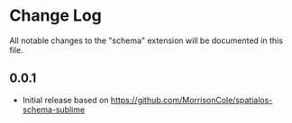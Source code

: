 # Change Log
All notable changes to the "schema" extension will be documented in this file.

## 0.0.1
- Initial release based on https://github.com/MorrisonCole/spatialos-schema-sublime